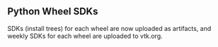 ## Python Wheel SDKs

SDKs (install trees) for each wheel are now uploaded as artifacts, and
weekly SDKs for each wheel are uploaded to vtk.org.
